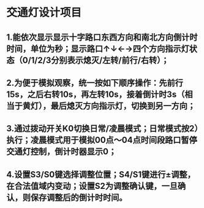 # 交通灯设计项目

## 1.能依次显示显示十字路口东西方向和南北方向倒计时时间，单位为秒；显示路口↑↓←→四个方向指示灯状态（0/1/2/3分别表示熄灭/左转/前行/右转）；
## 2.为便于模拟观察，统一按如下顺序操作：先前行15s，之后右转10s，再左转10s，接着倒计时3s（相当于黄灯），最后熄灭方向指示灯，切换到另一方向；
## 3.通过拨动开关K0切换日常/凌晨模式；日常模式按2）执行；凌晨模式用于模拟00点～04点时间段路口暂停交通灯控制，倒计时器显示0；
## 4.设置S3/S0键选择调整位置；S4/S1键进行±调整，在合法值域内变动；设置S2为调整确认键，一旦确认，则保存调整后的倒计时时间。
